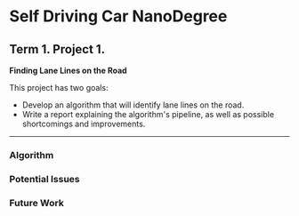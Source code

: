 # **Self Driving Car NanoDegree** 

## Term 1. Project 1.

**Finding Lane Lines on the Road**

This project has two goals:
* Develop an algorithm that will identify lane lines on the road.
* Write a report explaining the algorithm's pipeline, as well as possible shortcomings and improvements.


[//]: # (Image References)

[image1]: ./examples/grayscale.jpg "Grayscale"

---

### Algorithm


### Potential Issues


### Future Work
